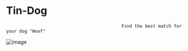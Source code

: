 # Tin-Dog <br>
                                                Find the best match for your dog "Woof"
![image](https://github.com/Shreyarai-1503/Tin-Dog/assets/130877780/5205ec0f-5e5c-40be-8e73-81337600076d)
